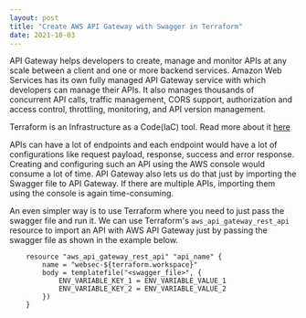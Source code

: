 ```yaml
---
layout: post
title: "Create AWS API Gateway with Swagger in Terraform"
date: 2021-10-03
---
```


API Gateway helps developers to create, manage and monitor APIs at any scale between a client and one or more backend services. Amazon Web Services has its own fully managed API Gateway service with which developers can manage their APIs. It also manages thousands of concurrent API calls, traffic management, CORS support, authorization and access control, throttling, monitoring, and API version management.

Terraform is an Infrastructure as a Code(IaC) tool. Read more about it [here](2021/10/03/gitops-in-kafka)

<!--more-->

APIs can have a lot of endpoints and each endpoint would have a lot of configurations like request payload, response, success and error response. Creating and configuring such an API using the AWS console would consume a lot of time. API Gateway also lets us do that just by importing the Swagger file to API Gateway. If there are multiple APIs, importing them using the console is again time-consuming.

An even simpler way is to use Terraform where you need to just pass the swagger file and run it. We can use Terraform's `aws_api_gateway_rest_api` resource to import an API with AWS API Gateway just by passing the swagger file as shown in the example below.

```
    resource "aws_api_gateway_rest_api" "api_name" {
        name = "websec-${terraform.workspace}"
        body = templatefile("<swagger_file>", {
            ENV_VARIABLE_KEY_1 = ENV_VARIABLE_VALUE_1
            ENV_VARIABLE_KEY_2 = ENV_VARIABLE_VALUE_2
        })
    }
```
